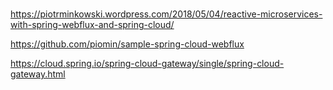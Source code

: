 #


https://piotrminkowski.wordpress.com/2018/05/04/reactive-microservices-with-spring-webflux-and-spring-cloud/


https://github.com/piomin/sample-spring-cloud-webflux


https://cloud.spring.io/spring-cloud-gateway/single/spring-cloud-gateway.html




